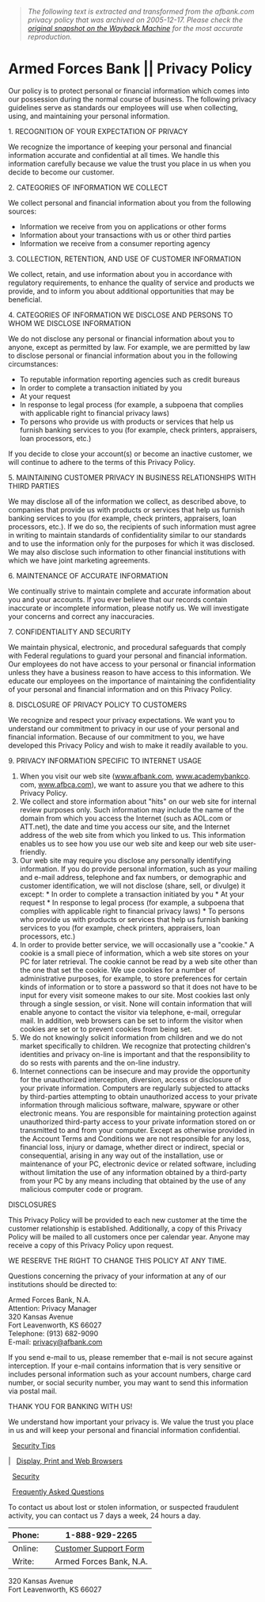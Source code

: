 > *The following text is extracted and transformed from the afbank.com privacy policy that was archived on 2005-12-17. Please check the [original snapshot on the Wayback Machine](https://web.archive.org/web/20051217082705id_/http%3A//afbank.com/site_help/privacy.cfm) for the most accurate reproduction.*

# Armed Forces Bank || Privacy Policy

Our policy is to protect personal or financial information which comes into our possession during the normal course of business. The following privacy guidelines serve as standards our employees will use when collecting, using, and maintaining your personal information. 

1\. RECOGNITION OF YOUR EXPECTATION OF PRIVACY

We recognize the importance of keeping your personal and financial information accurate and confidential at all times. We handle this information carefully because we value the trust you place in us when you decide to become our customer.

2\. CATEGORIES OF INFORMATION WE COLLECT

We collect personal and financial information about you from the following sources: 

  * Information we receive from you on applications or other forms
  * Information about your transactions with us or other third parties
  * Information we receive from a consumer reporting agency



3\. COLLECTION, RETENTION, AND USE OF CUSTOMER INFORMATION

We collect, retain, and use information about you in accordance with regulatory requirements, to enhance the quality of service and products we provide, and to inform you about additional opportunities that may be beneficial. 

4\. CATEGORIES OF INFORMATION WE DISCLOSE AND PERSONS TO WHOM WE DISCLOSE INFORMATION 

We do not disclose any personal or financial information about you to anyone, except as permitted by law. For example, we are permitted by law to disclose personal or financial information about you in the following circumstances: 

  * To reputable information reporting agencies such as credit bureaus
  * In order to complete a transaction initiated by you
  * At your request
  * In response to legal process (for example, a subpoena that complies with applicable right to financial privacy laws)
  * To persons who provide us with products or services that help us furnish banking services to you (for example, check printers, appraisers, loan processors, etc.)



If you decide to close your account(s) or become an inactive customer, we will continue to adhere to the terms of this Privacy Policy. 

5\. MAINTAINING CUSTOMER PRIVACY IN BUSINESS RELATIONSHIPS WITH THIRD PARTIES

We may disclose all of the information we collect, as described above, to companies that provide us with products or services that help us furnish banking services to you (for example, check printers, appraisers, loan processors, etc.). If we do so, the recipients of such information must agree in writing to maintain standards of confidentiality similar to our standards and to use the information only for the purposes for which it was disclosed.  
We may also disclose such information to other financial institutions with which we have joint marketing agreements. 

6\. MAINTENANCE OF ACCURATE INFORMATION 

We continually strive to maintain complete and accurate information about you and your accounts. If you ever believe that our records contain inaccurate or incomplete information, please notify us. We will investigate your concerns and correct any inaccuracies. 

7\. CONFIDENTIALITY AND SECURITY 

We maintain physical, electronic, and procedural safeguards that comply with Federal regulations to guard your personal and financial information. Our employees do not have access to your personal or financial information unless they have a business reason to have access to this information. We educate our employees on the importance of maintaining the confidentiality of your personal and financial information and on this Privacy Policy.

8\. DISCLOSURE OF PRIVACY POLICY TO CUSTOMERS

We recognize and respect your privacy expectations. We want you to understand our commitment to privacy in our use of your personal and financial information. Because of our commitment to you, we have developed this Privacy Policy and wish to make it readily available to you. 

9\. PRIVACY INFORMATION SPECIFIC TO INTERNET USAGE 

  1. When you visit our web site (www.afbank.com, www.academybankco. com, www.afbca.com), we want to assure you that we adhere to this Privacy Policy.
  2. We collect and store information about "hits" on our web site for internal review purposes only. Such information may include the name of the domain from which you access the Internet (such as AOL.com or ATT.net), the date and time you access our site, and the Internet address of the web site from which you linked to us. This information enables us to see how you use our web site and keep our web site user-friendly.
  3. Our web site may require you disclose any personally identifying information. If you do provide personal information, such as your mailing and e-mail address, telephone and fax numbers, or demographic and customer identification, we will not disclose (share, sell, or divulge) it except:
    * In order to complete a transaction initiated by you
    * At your request
    * In response to legal process (for example, a subpoena that complies with applicable right to financial privacy laws)
    * To persons who provide us with products or services that help us furnish banking services to you (for example, check printers, appraisers, loan processors, etc.)
  4. In order to provide better service, we will occasionally use a "cookie." A cookie is a small piece of information, which a web site stores on your PC for later retrieval. The cookie cannot be read by a web site other than the one that set the cookie. We use cookies for a number of administrative purposes, for example, to store preferences for certain kinds of information or to store a password so that it does not have to be input for every visit someone makes to our site. Most cookies last only through a single session, or visit. None will contain information that will enable anyone to contact the visitor via telephone, e-mail, orregular mail. In addition, web browsers can be set to inform the visitor when cookies are set or to prevent cookies from being set.
  5. We do not knowingly solicit information from children and we do not market specifically to children. We recognize that protecting children's identities and privacy on-line is important and that the responsibility to do so rests with parents and the on-line industry.
  6. Internet connections can be insecure and may provide the opportunity for the unauthorized interception, diversion, access or disclosure of your private information. Computers are regularly subjected to attacks by third-parties attempting to obtain unauthorized access to your private information through malicious software, malware, spyware or other electronic means. You are responsible for maintaining protection against unauthorized third-party access to your private information stored on or transmitted to and from your computer. Except as otherwise provided in the Account Terms and Conditions we are not responsible for any loss, financial loss, injury or damage, whether direct or indirect, special or consequential, arising in any way out of the installation, use or maintenance of your PC, electronic device or related software, including without limitation the use of any information obtained by a third-party from your PC by any means including that obtained by the use of any malicious computer code or program.

DISCLOSURES

This Privacy Policy will be provided to each new customer at the time the customer relationship is established. Additionally, a copy of this Privacy Policy will be mailed to all customers once per calendar year. Anyone may receive a copy of this Privacy Policy upon request. 

WE RESERVE THE RIGHT TO CHANGE THIS POLICY AT ANY TIME. 

Questions concerning the privacy of your information at any of our institutions should be directed to: 

Armed Forces Bank, N.A.  
Attention: Privacy Manager  
320 Kansas Avenue  
Fort Leavenworth, KS 66027  
Telephone: (913) 682-9090  
E-mail: [privacy@afbank.com](mailto:privacy@afbank.com)  


If you send e-mail to us, please remember that e-mail is not secure against interception. If your e-mail contains information that is very sensitive or includes personal information such as your account numbers, charge card number, or social security number, you may want to send this information via postal mail. 

THANK YOU FOR BANKING WITH US!

We understand how important your privacy is. We value the trust you place in us and will keep your personal and financial information confidential. 

  [Security Tips](https://web.archive.org/web/20051217082705id_/http%3A//afbank.com/security/tips.cfm)

|    [Display, Print and Web Browsers](https://web.archive.org/web/20051217082705id_/http%3A//afbank.com/site_help/index.cfm)  
  
  [Security](http://afbank.com/security/)  
  
  [Frequently Asked Questions](https://web.archive.org/web/20051217082705id_/http%3A//afbank.com/site_help/faq.cfm)

To contact us about lost or stolen information, or suspected fraudulent activity, you can contact us 7 days a week, 24 hours a day.

| Phone: |  | 1-888-929-2265  
---|---|---  
Online: |  | [Customer Support Form](https://secure.webcreate.com/clients/13/support.cfm)  
Write: |  | Armed Forces Bank, N.A.  
320 Kansas Avenue  
Fort Leavenworth, KS 66027
